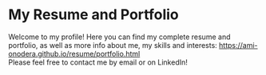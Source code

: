 # My Resume and Portfolio
Welcome to my profile! Here you can find my complete resume and portfolio, as well as more info about me, my skills and interests: https://ami-onodera.github.io/resume/portfolio.html <br>
Please feel free to contact me by email or on LinkedIn!
